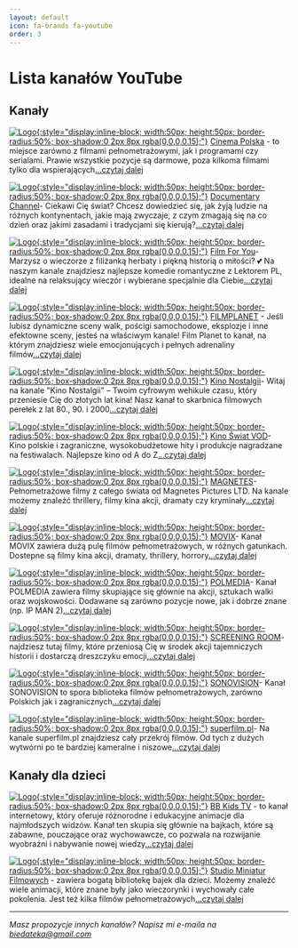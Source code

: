 ```yaml
---
layout: default
icon: fa-brands fa-youtube
order: 3
---
```


# Lista kanałów YouTube

## Kanały

[![Logo](https://yt3.googleusercontent.com/ytc/AIdro_mXiGiEBA29hJN2NOUNqZnO-qyy7klTeFtCkqqnoZCkSBg=s160-c-k-c0x00ffffff-no-rj){:style="display:inline-block; width:50px; height:50px; border-radius:50%; box-shadow:0 2px 8px rgba(0,0,0,0.15);"}](https://www.youtube.com/@CinemaPolska)   [Cinema Polska](https://www.youtube.com/@CinemaPolska) - to miejsce zarówno z filmami pełnometrażowymi, jak i programami czy serialami. Prawie wszystkie pozycje są darmowe, poza kilkoma filmami tylko dla wspierających[...czytaj dalej](https://patrykjm.github.io/biedateka/posts/CinemaPolska/)

[![Logo](https://yt3.googleusercontent.com/tKtR_MzuYKZZFMH7BNCdVhwlmH4u76Le0IdbT031D2gx1b8oxrZFhJORN9-AuE_1eH-bKIpZ=s160-c-k-c0x00ffffff-no-rj){:style="display:inline-block; width:50px; height:50px; border-radius:50%; box-shadow:0 2px 8px rgba(0,0,0,0.15);"}](https://www.youtube.com/@documentary-channel)   [Documentary Channel](https://www.youtube.com/@documentary-channel)- Ciekawi Cię świat? Chcesz dowiedzieć się, jak żyją ludzie na różnych kontynentach, jakie mają zwyczaje, z czym zmagają się na co dzień oraz jakimi zasadami i tradycjami się kierują?[...czytaj dalej](https://patrykjm.github.io/biedateka/posts/documentary-channel/)

[![Logo](https://yt3.googleusercontent.com/pGV_fQifBNESJrOHTHVd4VG5jfVXDSSi_2zYj9Li_2GW5-1qeCZpuvsVV1pgseq0Ap-lYmv1Xw=s160-c-k-c0x00ffffff-no-rj){:style="display:inline-block; width:50px; height:50px; border-radius:50%; box-shadow:0 2px 8px rgba(0,0,0,0.15);"}](https://www.youtube.com/@FILMFORYOU)   [Film For You](https://www.youtube.com/@FILMFORYOU)- Marzysz o wieczorze z filiżanką herbaty i piękną historią o miłości? 💕 Na naszym kanale znajdziesz najlepsze komedie romantyczne z Lektorem PL, idealne na relaksujący wieczór i wybierane specjalnie dla Ciebie[...czytaj dalej](https://patrykjm.github.io/biedateka/posts/Film-For-You/)

[![Logo](https://yt3.googleusercontent.com/8WfCBYAE3h29DMr1mR4dRomrwnpDCMKWmHjW7fPzbAW9MsTZERjORLerwJioJfCKg7PP4Y5qjvo=s160-c-k-c0x00ffffff-no-rj){:style="display:inline-block; width:50px; height:50px; border-radius:50%; box-shadow:0 2px 8px rgba(0,0,0,0.15);"}](https://www.youtube.com/@FILMPLANET)   [FILMPLANET](https://www.youtube.com/@FILMPLANET) - Jeśli lubisz dynamiczne sceny walk, pościgi samochodowe, eksplozje i inne efektowne sceny, jesteś na właściwym kanale! Film Planet to kanał, na którym znajdziesz wiele emocjonujących i pełnych adrenaliny filmów[...czytaj dalej](https://patrykjm.github.io/biedateka/posts/FILM-PLANET/)

[![Logo](https://yt3.googleusercontent.com/xq40rCFvQ3rCIruZ3cxTcKm77X0gzMp-uud-74X5TyMng9ZpsBUd5QHz271STgE8I4X6kKnvp9g=s160-c-k-c0x00ffffff-no-rj){:style="display:inline-block; width:50px; height:50px; border-radius:50%; box-shadow:0 2px 8px rgba(0,0,0,0.15);"}](https://www.youtube.com/@KINONOSTALGII)   [Kino Nostalgii](https://www.youtube.com/@KINONOSTALGII)- Witaj na kanale "Kino Nostalgii" – Twoim cyfrowym wehikule czasu, który przeniesie Cię do złotych lat kina! Nasz kanał to skarbnica filmowych perełek z lat 80., 90. i 2000[...czytaj dalej](https://patrykjm.github.io/biedateka/posts/Kino-Nostalgii/)

[![Logo](https://yt3.googleusercontent.com/ytc/AIdro_nkz7dDWGqskkdfAVcyg8ucr9AMm1mUR8eDn9qi1RM7ezs=s160-c-k-c0x00ffffff-no-rj){:style="display:inline-block; width:50px; height:50px; border-radius:50%; box-shadow:0 2px 8px rgba(0,0,0,0.15);"}](https://www.youtube.com/@KinoSwiatVOD)   [Kino Świat VOD](https://www.youtube.com/@KinoSwiatVOD)- Kino polskie i zagraniczne, wysokobudżetowe hity i produkcje nagradzane na festiwalach. Najlepsze kino od A do Z[...czytaj dalej](https://patrykjm.github.io/biedateka/posts/Kino-świat-VOD/)

[![Logo](https://yt3.googleusercontent.com/HJ6vodlJJ8gbbTTKcaah1ibaAKSzepraJZmTssLlzzoryVJ-oz7QjqrbzrrLKfisQyi9y5Am=s160-c-k-c0x00ffffff-no-rj){:style="display:inline-block; width:50px; height:50px; border-radius:50%; box-shadow:0 2px 8px rgba(0,0,0,0.15);"}](https://www.youtube.com/@MagnetesPictures)   [MAGNETES](https://www.youtube.com/@MagnetesPictures)- Pełnometrażowe filmy z całego świata od Magnetes Pictures LTD. Na kanale możemy znaleźć thrillery, filmy kina akcji, dramaty czy kryminały[...czytaj dalej](https://patrykjm.github.io/biedateka/posts/MAGNETES/)

[![Logo](https://yt3.googleusercontent.com/ytc/AIdro_luYR2jvJsgWzWoO1I_186Sg0lf64VjA8CDjblXN10hGB0=s160-c-k-c0x00ffffff-no-rj){:style="display:inline-block; width:50px; height:50px; border-radius:50%; box-shadow:0 2px 8px rgba(0,0,0,0.15);"}](https://www.youtube.com/@movix-official)   [MOVIX](https://www.youtube.com/@movix-official)- Kanał MOVIX zawiera dużą pulę filmów pełnometrażowych, w różnych gatunkach. Dostepne są filmy kina akcji, dramaty, thrillery, horrory[...czytaj dalej](https://patrykjm.github.io/biedateka/posts/MOVIX/)

[![Logo](https://yt3.googleusercontent.com/ytc/AIdro_kzy6tJEHzYkdXbsfF__oZNidpKR6B0ip2hlTpe9Y6edw=s160-c-k-c0x00ffffff-no-rj){:style="display:inline-block; width:50px; height:50px; border-radius:50%; box-shadow:0 2px 8px rgba(0,0,0,0.15);"}](https://www.youtube.com/@Polmedia)   [POLMEDIA](https://www.youtube.com/@Polmedia)- Kanał POLMEDIA zawiera filmy skupiające się głównie na akcji, sztukach walki oraz wojskowości. Dodawane są zarówno pozycje nowe, jak i dobrze znane (np. IP MAN 2)[...czytaj dalej](https://patrykjm.github.io/biedateka/posts/POLMEDIA/)

[![Logo](https://yt3.googleusercontent.com/iwdWgXk8fWt8CtiWDje_eiw2NsluBfxApxuKI60ekSU3p9N32tHncLwKbmmuGtrQRhnVAU6dlg=s160-c-k-c0x00ffffff-no-rj){:style="display:inline-block; width:50px; height:50px; border-radius:50%; box-shadow:0 2px 8px rgba(0,0,0,0.15);"}](https://www.youtube.com/@SCREENINGROOMCHANNEL)   [SCREENING ROOM](https://www.youtube.com/@SCREENINGROOMCHANNEL)- najdziesz tutaj filmy, które przeniosą Cię w środek akcji tajemniczych historii i dostarczą dreszczyku emocji[...czytaj dalej](https://patrykjm.github.io/biedateka/posts/SCREENING-ROOM/)

[![Logo](https://yt3.googleusercontent.com/T24WzDAR00bG3kCykvsUxoHCd_Njt8Etm-1Xtp6y67cYK47cLkxmH4acCKU-P8xGoOoarZVD=s160-c-k-c0x00ffffff-no-rj){:style="display:inline-block; width:50px; height:50px; border-radius:50%; box-shadow:0 2px 8px rgba(0,0,0,0.15);"}](https://www.youtube.com/@SonovisionOfficial)   [SONOVISION](https://www.youtube.com/@SonovisionOfficial)- Kanał SONOVISION to spora biblioteka filmów pełnometrażowych, zarówno Polskich jak i zagranicznych[...czytaj dalej](https://patrykjm.github.io/biedateka/posts/SONOVISION/)

[![Logo](https://yt3.googleusercontent.com/ytc/AIdro_n3qvHDVpKHsNdwYKokD3yJa0f0rKlh-kEcs2ucXJNd0uk=s160-c-k-c0x00ffffff-no-rj){:style="display:inline-block; width:50px; height:50px; border-radius:50%; box-shadow:0 2px 8px rgba(0,0,0,0.15);"}](https://www.youtube.com/@superfilmpl)   [superfilm.pl](https://www.youtube.com/@superfilmpl)- Na kanale superfilm.pl  znajdziesz cały przekrój filmów. Od tych z dużych wytwórni po te bardziej kameralne i niszowe[...czytaj dalej](https://patrykjm.github.io/biedateka/posts/superfilm.pl/)


## Kanały dla dzieci


[![Logo](https://yt3.googleusercontent.com/27uTaAZNe5JN0B9yY6swSpE04zkO67L84lfYek4-8oYeaRa6hB5uIIdmWcMy1QueBO7GSYVSstk=s160-c-k-c0x00ffffff-no-rj){:style="display:inline-block; width:50px; height:50px; border-radius:50%; box-shadow:0 2px 8px rgba(0,0,0,0.15);"}](https://www.youtube.com/@bajkidladzieci-bbkidstv)   [BB Kids TV](https://www.youtube.com/@bajkidladzieci-bbkidstv) - to kanał internetowy, który oferuje różnorodne i edukacyjne animacje dla najmłodszych widzów. Kanał ten skupia się głównie na bajkach, które są zabawne, pouczające oraz wychowawcze, co pozwala na rozwijanie wyobraźni i nabywanie nowej wiedzy[...czytaj dalej](https://patrykjm.github.io/biedateka/posts/BB-Kids-TV/)

[![Logo](https://yt3.googleusercontent.com/ytc/AIdro_lqqEMCwLR4tYtUirnqBExF_1ylz2IN6g-0hDMjh8ZzRdU=s160-c-k-c0x00ffffff-no-rj){:style="display:inline-block; width:50px; height:50px; border-radius:50%; box-shadow:0 2px 8px rgba(0,0,0,0.15);"}](https://www.youtube.com/@StudioMiniaturF)   [Studio Miniatur Filmowych](https://www.youtube.com/@StudioMiniaturF)  - zawiera bogatą bibliotekę bajek dla dzieci. Możemy znaleźć wiele animacji, które znane były jako wieczorynki i wychowały całe pokolenia. Jest też kilka filmów pełnometrażowych[...czytaj dalej](https://patrykjm.github.io/biedateka/posts/Studio-Miniatur-Filmowych/)

---

*Masz propozycje innych kanałów? Napisz mi e-maila na biedateka@gmail.com*